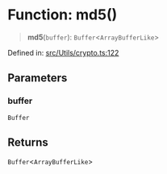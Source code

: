 # Function: md5()

> **md5**(`buffer`): `Buffer`\<`ArrayBufferLike`\>

Defined in: [src/Utils/crypto.ts:122](https://github.com/Fokusdotid/Baileys/blob/acae94a55f1d32612d8d312d52b001d93f2ac5e2/src/Utils/crypto.ts#L122)

## Parameters

### buffer

`Buffer`

## Returns

`Buffer`\<`ArrayBufferLike`\>
